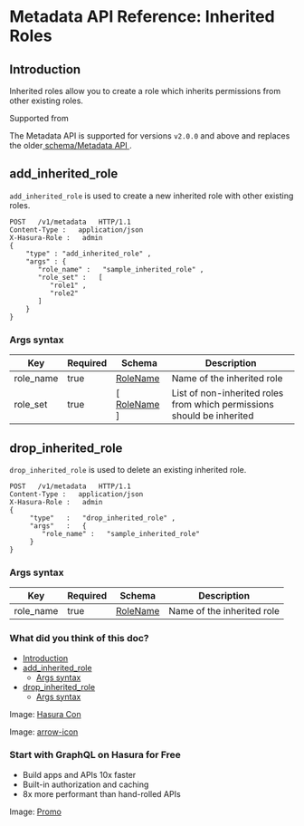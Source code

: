 # Metadata API Reference: Inherited Roles

## Introduction​

Inherited roles allow you to create a role which inherits permissions
from other existing roles.

Supported from

The Metadata API is supported for versions `v2.0.0` and above and
replaces the older[ schema/Metadata API ](https://hasura.io/docs/latest/api-reference/schema-metadata-api/index/).

## add_inherited_role​

 `add_inherited_role` is used to create a new inherited role with other existing roles.

```
POST   /v1/metadata   HTTP/1.1
Content-Type :   application/json
X-Hasura-Role :   admin
{
    "type" : "add_inherited_role" ,
    "args" : {
       "role_name" :   "sample_inherited_role" ,
       "role_set" :   [
          "role1" ,
          "role2"
       ]
    }
}
```

### Args syntax​

| Key | Required | Schema | Description |
|---|---|---|---|
| role_name | true | [ RoleName ](https://hasura.io/docs/latest/api-reference/syntax-defs/#rolename) | Name of the inherited role |
| role_set | true | [[ RoleName ](https://hasura.io/docs/latest/api-reference/syntax-defs/#rolename)] | List of non-inherited roles from which permissions should be inherited |


## drop_inherited_role​

 `drop_inherited_role` is used to delete an existing inherited role.

```
POST   /v1/metadata   HTTP/1.1
Content-Type :   application/json
X-Hasura-Role :   admin
{
     "type"   :   "drop_inherited_role" ,
     "args"   :   {
        "role_name" :   "sample_inherited_role"
     }
}
```

### Args syntax​

| Key | Required | Schema | Description |
|---|---|---|---|
| role_name | true | [ RoleName ](https://hasura.io/docs/latest/api-reference/syntax-defs/#rolename) | Name of the inherited role |


### What did you think of this doc?

- [ Introduction ](https://hasura.io/docs/latest/api-reference/metadata-api/inherited-roles/#introduction)
- [ add_inherited_role ](https://hasura.io/docs/latest/api-reference/metadata-api/inherited-roles/#metadata-add-inherited-role)
    - [ Args syntax ](https://hasura.io/docs/latest/api-reference/metadata-api/inherited-roles/#metadata-add-inherited-role-syntax)
- [ drop_inherited_role ](https://hasura.io/docs/latest/api-reference/metadata-api/inherited-roles/#metadata-drop-inherited-role)
    - [ Args syntax ](https://hasura.io/docs/latest/api-reference/metadata-api/inherited-roles/#metadata-drop-inherited-role-syntax)


Image: [ Hasura Con ](https://res.cloudinary.com/dh8fp23nd/image/upload/v1686154570/hasura-con-2023/has-con-light-date_r2a2ud.png)

Image: [ arrow-icon ](https://res.cloudinary.com/dh8fp23nd/image/upload/v1683723549/main-web/chevron-right_ldbi7d.png)

### Start with GraphQL on Hasura for Free

- Build apps and APIs 10x faster
- Built-in authorization and caching
- 8x more performant than hand-rolled APIs


Image: [ Promo ](https://hasura.io/docs/assets/images/hasura-free-ff60e409244e0ea12b5a3045d1a9096b.png)